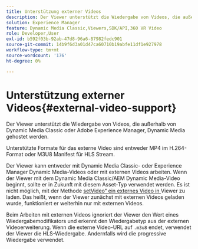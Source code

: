```yaml
---
title: Unterstützung externer Videos
description: Der Viewer unterstützt die Wiedergabe von Videos, die außerhalb von Dynamic Media Classic oder Adobe Experience Manager, Dynamic Media gehostet werden.
solution: Experience Manager
feature: Dynamic Media Classic,Viewers,SDK/API,360 VR Video
role: Developer,User
exl-id: b592f03b-92ab-47d8-96a6-87982fedc901
source-git-commit: 14b9f6d3a01d47ca60710b19abfe11df1e927978
workflow-type: tm+mt
source-wordcount: '176'
ht-degree: 0%

---
```


# Unterstützung externer Videos{#external-video-support}

Der Viewer unterstützt die Wiedergabe von Videos, die außerhalb von Dynamic Media Classic oder Adobe Experience Manager, Dynamic Media gehostet werden.

Unterstützte Formate für das externe Video sind entweder MP4 im H.264-Format oder M3U8 Manifest für HLS Stream.

Der Viewer kann entweder mit Dynamic Media Classic- oder Experience Manager Dynamic Media-Videos oder mit externen Videos arbeiten. Wenn der Viewer mit dem Dynamic Media Classic/AEM Dynamic Media-Video beginnt, sollte er in Zukunft mit diesem Asset-Typ verwendet werden. Es ist nicht möglich, mit der Methode [setVideo“ ein externes Video in ](../../c-html5-aem-asset-viewers/c-html5-aem-video360/c-html5-aem-video360-javascriptapiref/r-html5-aem-video360-javascriptapiref-setvideo.md#reference-85d3422d6ce64a36ac74827120b5a17c) Viewer zu laden. Das heißt, wenn der Viewer zunächst mit externen Videos geladen wurde, funktioniert er weiterhin nur mit externen Videos.

Beim Arbeiten mit externen Videos ignoriert der Viewer den Wert eines Wiedergabemodifikators und erkennt den Wiedergabetyp aus der externen Videoerweiterung. Wenn die externe Video-URL auf `.m3u8` endet, verwendet der Viewer die HLS-Wiedergabe. Andernfalls wird die progressive Wiedergabe verwendet.
